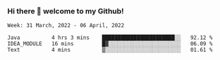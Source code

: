 ### Hi there 👋 welcome to my Github! 

<!--START_SECTION:waka-->
```text
Week: 31 March, 2022 - 06 April, 2022

Java          4 hrs 3 mins    ███████████████████████░░   92.12 % 
IDEA_MODULE   16 mins         █▓░░░░░░░░░░░░░░░░░░░░░░░   06.09 % 
Text          4 mins          ▒░░░░░░░░░░░░░░░░░░░░░░░░   01.61 % 
```
<!--END_SECTION:waka-->
